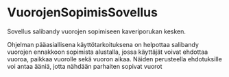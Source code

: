 # VuorojenSopimisSovellus
Sovellus salibandy vuorojen sopimiseen kaveriporukan kesken.

Ohjelman pääasiallisena käyttötarkoituksena on helpottaa salibandy vuorojen ennakkoon sopimista alustalla, jossa käyttäjät voivat ehdottaa vuoroa, paikkaa vuorolle sekä vuoron aikaa.
Näiden perusteella ehdotuksille voi antaa ääniä, jotta nähdään parhaiten sopivat vuorot
